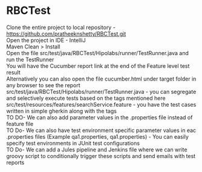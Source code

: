 # RBCTest
Clone the entire project to local repository - https://github.com/pratheeknshetty/RBCTest.git <br />
Open the project in IDE - IntelliJ<br />
Maven Clean > Install<br />
Open the file src/test/java/RBCTest/Hipolabs/runner/TestRunner.java and run the TestRunner <br />
You will have the Cucumber report link at the end of the Feature level test result<br />
Alternatively you can also open the file cucumber.html under target folder in any browser to see the report<br />
src/test/java/RBCTest/Hipolabs/runner/TestRunner.java - you can segregate and selectively execute tests based on the tags mentioned here<br />
src/test/resources/features/searchService.feature - you have the test cases written in simple gherkin along with the tags <br />
TO DO- We can also add parameter values in the .properties file instead of feature file<br />
TO Do- We can also have test environment specific parameter values in eac .properties files (Example qa1.properties, qa1.properties) - You can easily specify test environments in JUnit test configurations<br />
TO Do- We can add a Jules pipeline and Jenkins file where we can write groovy script to conditionally trigger these scripts and send emails with test reports <br />
